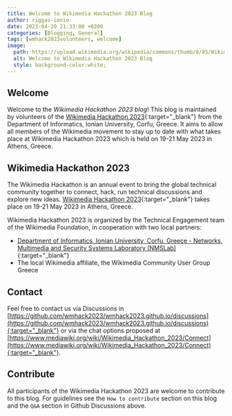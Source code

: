 ```yaml
---
title: Welcome to Wikimedia Hackathon 2023 Blog
author: riggas-ionio
date: 2023-04-20 21:33:00 +0200
categories: [Blogging, General]
tags: [wmhack2023volunteers, welcome]
image:
  path: https://upload.wikimedia.org/wikipedia/commons/thumb/8/85/Wikimedia_hackathon_mark_horizontal.svg/1200px-Wikimedia_hackathon_mark_horizontal.svg.png
  alt: Welcome to Wikimedia Hackathon 2023 Blog
  style: background-color:white;
---
```


## Welcome

Welcome to the _Wikimedia Hackathon 2023 blog_! This blog is maintained by volunteers of the [Wikimedia Hackathon 2023](https://www.mediawiki.org/wiki/Wikimedia_Hackathon_2023){:target="_blank"} from the Department of Informatics, Ionian University, Corfu, Greece. It aims to allow all members of the Wikimedia movement to stay up to date with what takes place at Wikimedia Hackathon 2023 which is held on 19-21 May 2023 in Athens, Greece.

## Wikimedia Hackathon 2023
The Wikimedia Hackathon is an annual event to bring the global technical community together to connect, hack, run technical discussions and explore new ideas. [Wikimedia Hackathon 2023](https://www.mediawiki.org/wiki/Wikimedia_Hackathon_2023){:target="_blank"} takes place on 19-21 May 2023 in Athens, Greece.

Wikimedia Hackathon 2023 is organized by the Technical Engagement team of the Wikimedia Foundation, in cooperation with two local partners:

* [Department of Informatics, Ionian University, Corfu, Greece - Networks, Multimedia and Security Systems Laboratory (NMSLab)](https://nmslab.di.ionio.gr){:target="_blank"}
* The local Wikimedia affiliate, the Wikimedia Community User Group Greece

## Contact
Feel free to contact us via Discussions in [https://github.com/wmhack2023/wmhack2023.github.io/discussions](https://github.com/wmhack2023/wmhack2023.github.io/discussions){:target="_blank"} or via the chat options proposed at [https://www.mediawiki.org/wiki/Wikimedia_Hackathon_2023/Connect](https://www.mediawiki.org/wiki/Wikimedia_Hackathon_2023/Connect){:target="_blank"}.


## Contribute
All participants of the Wikimedia Hackathon 2023 are welcome to contribute to this blog.
For guidelines see the `How to contribute` section on this blog and the `Q&A` section in Github Discussions above.
